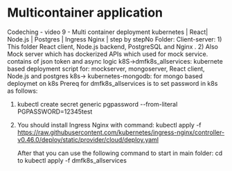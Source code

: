 # Multicontainer application

Codeching - video 9 - Multi container deployment kubernetes | React| Node.js | Postgres | Ingress Nginx | step by stepNo
Folder:
    Client-server: 
        1) This folder React client, Node.js backend, PostgreSQL and Nginx .
        2) Also Mock server which has dockerized APIs which used for mock service. contains of json token and async logic
k8S->dmfk8s_allservices:
    kubernete based deployment script for: mockserver, mongoserver,  React client, Node.js and postgres
k8s-> kubernetes-mongodb:
    for mongo based deploymet on k8s
Prereq for dmfk8s_allservices is to set password in k8s as follows:
 1)    kubectl  create secret generic pgpassword --from-literal PGPASSWORD=12345test
 2)    You should install Ingress Nginx with command:
       kubectl apply -f https://raw.githubusercontent.com/kubernetes/ingress-nginx/controller-v0.46.0/deploy/static/provider/cloud/deploy.yaml

       After that you can use the following command to start in main folder:
        cd to <k8S>
       kubectl apply -f dmfk8s_allservices
